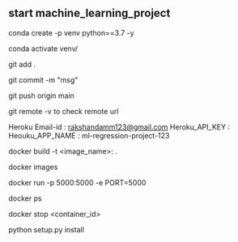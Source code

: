 ## start machine_learning_project

conda create -p venv python==3.7 -y 

conda activate venv/

git add .

git commit -m "msg"

git push origin main

git remote -v     to check remote url 


Heroku Email-id : rakshandamm123@gmail.com
Heroku_API_KEY : 
Heouku_APP_NAME : ml-regression-project-123


docker build -t <image_name>:<tagname> .

docker images

docker run -p 5000:5000 -e PORT=5000  <image id>

docker ps

docker stop <container_id>

python setup.py install
 
